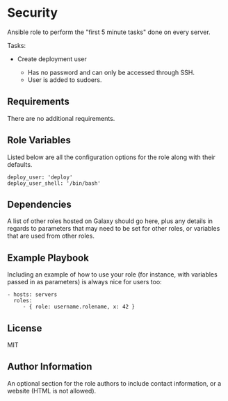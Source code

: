Security
=========

Ansible role to perform the "first 5 minute tasks" done on every server.

Tasks:

- Create deployment user
  
  - Has no password and can only be accessed through SSH.
  - User is added to sudoers.

Requirements
------------

There are no additional requirements.

Role Variables
--------------

Listed below are all the configuration options for the role along with their defaults.

```
deploy_user: 'deploy'
deploy_user_shell: '/bin/bash'
```

Dependencies
------------

A list of other roles hosted on Galaxy should go here, plus any details in regards to parameters that may need to be set for other roles, or variables that are used from other roles.

Example Playbook
----------------

Including an example of how to use your role (for instance, with variables passed in as parameters) is always nice for users too:

    - hosts: servers
      roles:
         - { role: username.rolename, x: 42 }

License
-------

MIT

Author Information
------------------

An optional section for the role authors to include contact information, or a website (HTML is not allowed).
